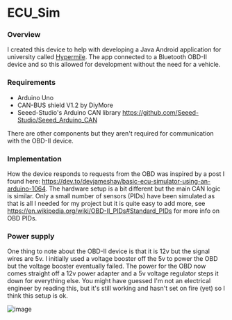 # ECU_Sim

### Overview

I created this device to help with developing a Java Android application for university called <a href="https://github.com/Ms1Dev/Hypermile">Hypermile</a>. The app connected to a Bluetooth OBD-II device and so this allowed for development without the need for a vehicle.

### Requirements

- Arduino Uno
- CAN-BUS shield V1.2 by DiyMore
- Seeed-Studio's Arduino CAN library https://github.com/Seeed-Studio/Seeed_Arduino_CAN

There are other components but they aren't required for communication with the OBD-II device.

### Implementation 

How the device responds to requests from the OBD was inspired by a post I found here: https://dev.to/devjameshay/basic-ecu-simulator-using-an-arduino-1064. The hardware setup is a bit different but the main CAN logic is similar. Only a small number of sensors (PIDs) have been simulated as that is all I needed for my project but it is quite easy to add more, see https://en.wikipedia.org/wiki/OBD-II_PIDs#Standard_PIDs for more info on OBD PIDs.

### Power supply

One thing to note about the OBD-II device is that it is 12v but the signal wires are 5v. I initially used a voltage booster off the 5v to power the OBD but the voltage booster eventually failed. The power for the OBD now comes straight off a 12v power adapter and a 5v voltage regulator steps it down for everything else. You might have guessed I'm not an electrical engineer by reading this, but it's still working and hasn't set on fire (yet) so I think this setup is ok.


![image](https://github.com/Ms1Dev/ECU_Sim/blob/master/PXL_20240216_121644758.MP.jpg)

